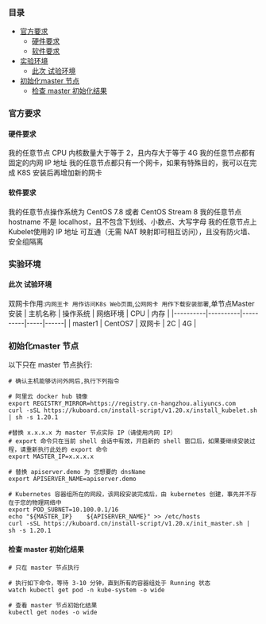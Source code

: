 ### 目录

<!-- MarkdownTOC -->

- [官方要求](#%E5%AE%98%E6%96%B9%E8%A6%81%E6%B1%82)
    - [硬件要求](#%E7%A1%AC%E4%BB%B6%E8%A6%81%E6%B1%82)
    - [软件要求](#%E8%BD%AF%E4%BB%B6%E8%A6%81%E6%B1%82)
- [实验环境](#%E5%AE%9E%E9%AA%8C%E7%8E%AF%E5%A2%83)
    - [此次 试验环境](#%E6%AD%A4%E6%AC%A1-%E8%AF%95%E9%AA%8C%E7%8E%AF%E5%A2%83)
- [初始化master 节点](#%E5%88%9D%E5%A7%8B%E5%8C%96master-%E8%8A%82%E7%82%B9)
    - [检查 master 初始化结果](#%E6%A3%80%E6%9F%A5-master-%E5%88%9D%E5%A7%8B%E5%8C%96%E7%BB%93%E6%9E%9C)

<!-- /MarkdownTOC -->



### 官方要求
#### 硬件要求
我的任意节点 CPU 内核数量大于等于 2，且内存大于等于 4G
我的任意节点都有固定的内网 IP 地址
我的任意节点都只有一个网卡，如果有特殊目的，我可以在完成 K8S 安装后再增加新的网卡
#### 软件要求
我的任意节点操作系统为 CentOS 7.8 或者 CentOS Stream 8
我的任意节点 hostname 不是 localhost，且不包含下划线、小数点、大写字母
我的任意节点上 Kubelet使用的 IP 地址 可互通（无需 NAT 映射即可相互访问），且没有防火墙、安全组隔离



### 实验环境
#### 此次 试验环境
双网卡作用:`内网王卡 用作访问K8s Web页面`,`公网网卡 用作下载安装部署`,单节点Master安装
| 主机名称 | 操作系统 | 网络环境 | CPU | 内存 |
|----------|----------|----------|-----|------|
| master1  | CentOS7  | 双网卡   | 2C  | 4G   |

### 初始化master 节点
以下只在 master 节点执行:
```
# 确认主机能够访问外网后,执行下列指令

# 阿里云 docker hub 镜像
export REGISTRY_MIRROR=https://registry.cn-hangzhou.aliyuncs.com
curl -sSL https://kuboard.cn/install-script/v1.20.x/install_kubelet.sh | sh -s 1.20.1

#替换 x.x.x.x 为 master 节点实际 IP（请使用内网 IP）
# export 命令只在当前 shell 会话中有效，开启新的 shell 窗口后，如果要继续安装过程，请重新执行此处的 export 命令
export MASTER_IP=x.x.x.x

# 替换 apiserver.demo 为 您想要的 dnsName
export APISERVER_NAME=apiserver.demo

# Kubernetes 容器组所在的网段，该网段安装完成后，由 kubernetes 创建，事先并不存在于您的物理网络中
export POD_SUBNET=10.100.0.1/16
echo "${MASTER_IP}    ${APISERVER_NAME}" >> /etc/hosts
curl -sSL https://kuboard.cn/install-script/v1.20.x/init_master.sh | sh -s 1.20.1
```

#### 检查 master 初始化结果
```
# 只在 master 节点执行

# 执行如下命令，等待 3-10 分钟，直到所有的容器组处于 Running 状态
watch kubectl get pod -n kube-system -o wide

# 查看 master 节点初始化结果
kubectl get nodes -o wide
```


